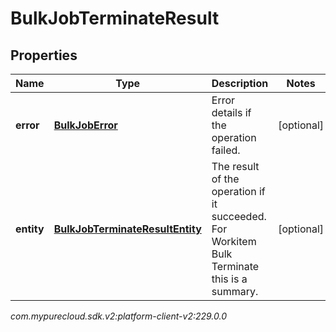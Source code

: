 # BulkJobTerminateResult


## Properties

| Name | Type | Description | Notes |
| ------------ | ------------- | ------------- | ------------- |
| **error** | [**BulkJobError**](BulkJobError) | Error details if the operation failed. |  [optional] |
| **entity** | [**BulkJobTerminateResultEntity**](BulkJobTerminateResultEntity) | The result of the operation if it succeeded. For Workitem Bulk Terminate this is a summary. |  [optional] |




_com.mypurecloud.sdk.v2:platform-client-v2:229.0.0_
